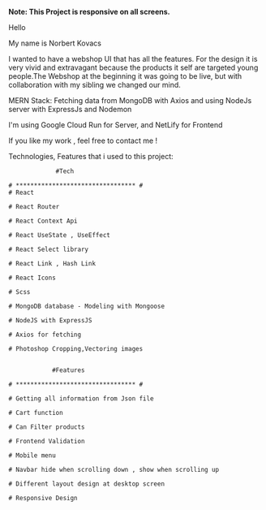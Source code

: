 **Note: This Project is responsive on all screens.**

Hello

My name is Norbert Kovacs

I wanted to have a webshop UI that has all the features. For the design it is very vivid and extravagant because the products it self are targeted young people.The Webshop at the beginning it was going to be live, but with collaboration with my sibling we changed our mind.

MERN Stack:
Fetching data from MongoDB with Axios and using NodeJs server with ExpressJs and Nodemon

I'm using Google Cloud Run for Server, and NetLify for Frontend

If you like my work , feel free to contact me !

Technologies, Features that i used to this project:

                 #Tech

    # ********************************* #
    # React

    # React Router

    # React Context Api

    # React UseState , UseEffect

    # React Select library

    # React Link , Hash Link

    # React Icons

    # Scss

    # MongoDB database - Modeling with Mongoose

    # NodeJS with ExpressJS

    # Axios for fetching

    # Photoshop Cropping,Vectoring images


                #Features

    # ********************************* #

    # Getting all information from Json file

    # Cart function

    # Can Filter products

    # Frontend Validation

    # Mobile menu

    # Navbar hide when scrolling down , show when scrolling up

    # Different layout design at desktop screen

    # Responsive Design
